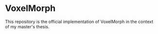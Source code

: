 # VoxelMorph

This repository is the official implementation of VoxelMorph in the context of my master's thesis.
